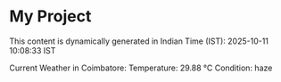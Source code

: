 # My Project

This content is dynamically generated in Indian Time (IST): 2025-10-11 10:08:33 IST


Current Weather in Coimbatore:
Temperature: 29.88 °C
Condition: haze
